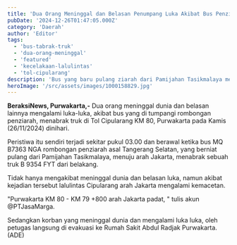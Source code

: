 ```yaml
---
title: 'Dua Orang Meninggal dan Belasan Penumpang Luka Akibat Bus Penziarah Tabrak Truk di Tol Cipularang'
pubDate: '2024-12-26T01:47:05.000Z'
category: 'Daerah'
author: 'Editor'
tags:
  - 'bus-tabrak-truk'
  - 'dua-orang-meninggal'
  - 'featured'
  - 'kecelakaan-lalulintas'
  - 'tol-cipularang'
description: 'Bus yang baru pulang ziarah dari Pamijahan Tasikmalaya menuju Jakarta'
heroImage: '/src/assets/images/1000158829.jpg'
---
```


**BeraksiNews, Purwakarta,-** Dua orang meninggal dunia dan belasan lainnya mengalami luka-luka, akibat bus yang di tumpangi rombongan penziarah, menabrak truk di Tol Cipularang KM 80, Purwakarta pada Kamis (26/11/2024) dinihari.

Peristiwa itu sendiri terjadi sekitar pukul 03.00 dan berawal ketika bus MQ B7363 NGA rombongan penziarah asal Tangerang Selatan, yang berniat pulang dari Pamijahan Tasikmalaya, menuju arah Jakarta, menabrak sebuah truk B 9354 FYT dari belakang.

Tidak hanya mengakibat meninggal dunia dan belasan luka, namun akibat kejadian tersebut lalulintas Cipularang arah Jakarta mengalami kemacetan.

"Purwakarta KM 80 - KM 79 +800 arah Jakarta padat, " tulis akun @PTJasaMarga.

Sedangkan korban yang meninggal dunia dan mengalami luka luka, oleh petugas langsung di evakuasi ke Rumah Sakit Abdul Radjak Purwakarta. (ADE)
